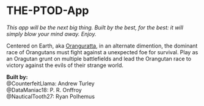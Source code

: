 # THE-PTOD-App
*This app will be the next big thing. Built by the best, for the best: it will simply blow your mind away. Enjoy.*

Centered on Earth, aka [Oranguratta](https://github.com/PolturonduckenApp/THE-PTOD-App/wiki/Oranguratta-Geography), in an alternate dimention, the dominant race of Orangutans must fight against a unexpected foe for survival. Play as an Oragutan grunt on multiple battlefields and lead the Orangutan race to victory against the evils of their strange world.

**Built by:**<br />
@CounterfeitLlama: 
Andrew Turley<br />
@DataManiac18:
P. R. Onffroy<br />
@NauticalTooth27:
Ryan Polhemus
